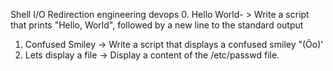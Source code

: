 Shell I/O Redirection engineering devops
0. Hello World- > Write a script that prints "Hello, World", followed by a new line to the standard output
1. Confused Smiley -> Write a script that displays a confused smiley "(Ôo)'
2. Lets display a file -> Display a content of the /etc/passwd file.
